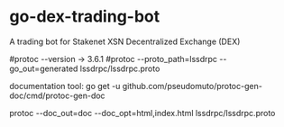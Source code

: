 # go-dex-trading-bot
A trading bot for Stakenet XSN Decentralized Exchange (DEX)


#protoc --version -> 3.6.1
#protoc --proto_path=lssdrpc --go_out=generated lssdrpc/lssdrpc.proto

documentation
tool: go get -u github.com/pseudomuto/protoc-gen-doc/cmd/protoc-gen-doc

protoc --doc_out=doc --doc_opt=html,index.html  lssdrpc/lssdrpc.proto
